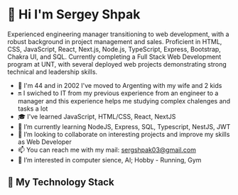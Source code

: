 # 👋 Hi I'm Sergey Shpak
Experienced engineering manager transitioning to web development, with a robust background in project management and sales. Proficient in HTML, CSS, JavaScript, React, Next.js, Node.js, TypeScript, Express, Bootstrap, Chakra UI, and SQL. Currently completing a Full Stack Web Development program at UNT, with several deployed web projects demonstrating strong technical and leadership skills.
- 👋 I'm 44 and in 2002 I've moved to Argenting with my wife and 2 kids
- 🔛️ I swiched to IT from my previous experience from an engineer to a manager and this experience helps me studying complex chalenges and tasks a lot
- 🎓️ I've learned JavaScript, HTML/CSS, React, NextJS
- 🌱 I’m currently learning  NodeJS, Express, SQL, Typescript, NestJS, JWT
- 💞️ I’m looking to collaborate on interesting projects and improve my skills as Web Developer
- 📫 You can reach me with my mail: sergshpak03@gmail.com
- 👀 I’m interested in computer sience, AI; Hobby - Running, Gym

## 🤹️ My Technology Stack
